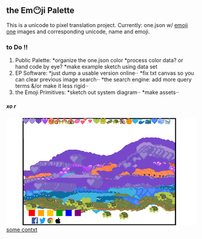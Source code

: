 ## the Em😶ji Palette
This is a unicode to pixel translation project. Currently: one.json w/ [emoji one](http://emojione.com/) images and corresponding unicode, name and emoji.

### to Do ‼️

1. Public Palette:
*organize the one.json color
*process color data? or hand code by eye?
*make example sketch using data set
2. EP Software:
*just dump a usable version online⋅⋅
*fix txt canvas so you can clear previous image search⋅⋅
*the search engine: add more query terms &/or make it less rigid⋅⋅
3. the Emoji Primitives:
*sketch out system diagram⋅⋅
*make assets⋅⋅

##### xo r

![mountain](/viewerSide/theData/mt.jpg)
[some contxt](https://itp.nyu.edu/thesis2017/project/rebecca-(marks)-leopold)
